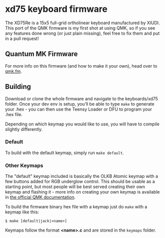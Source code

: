 xd75 keyboard firmware
======================

The XD75Re is a 15x5 full-grid ortholinear keyboard manufactured by XIUDI. This port of the QMK firmware is my first shot at using QMK, so if you see any features done wrong (or just plain missing), feel free to fix them and put in a pull request!

## Quantum MK Firmware

For more info on this firmware (and how to make it your own), head over to [qmk.fm](http://qmk.fm).

## Building

Download or clone the whole firmware and navigate to the keyboards/xd75 folder. Once your dev env is setup, you'll be able to type `make` to generate your .hex - you can then use the Teensy Loader or DFU to program your .hex file. 

Depending on which keymap you would like to use, you will have to compile slightly differently.

### Default

To build with the default keymap, simply run `make default`.

### Other Keymaps

The "default" keymap included is basically the OLKB Atomic keymap with a few buttons added for RGB underglow control. This should be usable as a starting point, but most people will be best served creating their own keymap and flashing it - more info on creating your own keymap is available in [the official QMK documentation](https://docs.qmk.fm).

To build the firmware binary hex file with a keymap just do `make` with a keymap like this:

```
$ make [default|jack|<name>]
```

Keymaps follow the format **__\<name\>.c__** and are stored in the `keymaps` folder.

